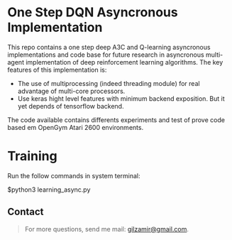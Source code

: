 One Step DQN Asyncronous Implementation
=

This repo contains a one step deep A3C and Q-learning asyncronous implementations and code base for future research in asyncronous multi-agent implementation of deep reinforcement learning algorithms. The key features of this implementation is:

* The use of multiprocessing (indeed threading module) for real advantage of multi-core processors. 
* Use keras hight level features with minimum backend exposition. But it yet depends of tensorflow backend.

The code available contains differents experiments and test of prove code based em OpenGym Atari 2600 environments.


Training
=

Run the follow commands in system terminal:

$python3 learning_async.py

Contact
---
>For more questions, send me mail: gilzamir@gmail.com.
